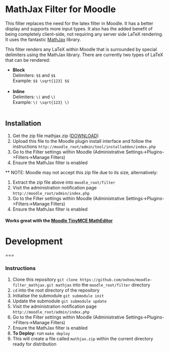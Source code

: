 # MathJax Filter for Moodle

This filter replaces the need for the latex filter in Moodle. It has a better display and supports more input types.
It also has the added benefit of being completely client-side, not requiring any server side LaTeX rendering.
It uses the fantastic [MathJax](http://www.mathjax.org/) library.

This filter renders any LaTeX within Moodle that is surrounded by special delimiters using the MathJax library. 
There are currently two types of LaTeX that can be rendered:
* **Block**<br/>
  Delimiters: `$$` and `$$`<br/>
  Example: `$$ \sqrt{123} $$`<br/><br/>
* **Inline**<br/>
  Delimiters: `\(` and `\)`<br/>
  Example: `\( \sqrt{123} \)`<br/><br/>

## Installation

1. Get the zip file mathjax.zip ([DOWNLOAD](http://dl.bintray.com/raywainman/generic/mathjax.zip?direct))
2. Upload this file to the Moodle plugin install interface and follow the instructions
  `http://moodle_root/admin/tool/installaddon/index.php`
3. Go to the Filter settings within Moodle (Administrative Settings->Plugins->Filters->Manage Filters)
4. Ensure the MathJax filter is enabled

** NOTE: Moodle may not accept this zip file due to its size, alternatively:
1. Extract the zip file above into `moodle_root/filter`
2. Visit the administration notification page `http://moodle_root/admin/index.php`
3. Go to the Filter settings within Moodle (Administrative Settings->Plugins->Filters->Manage Filters)
4. Ensure the MathJax filter is enabled

#### Works great with the [Moodle TinyMCE MathEditor](https://github.com/oohoo/moodle-tinymce_matheditor)

# Development

===

### Instructions

1. Clone this repository `git clone https://github.com/oohoo/moodle-filter_mathjax.git mathjax` into the 
  `moodle_root/filter` directory
2. `cd` into the root directory of the repository
3. Initialise the submodule `git submodule init`
4. Update the submodule `git submodule update`
5. Visit the administration notification page `http://moodle_root/admin/index.php`
6. Go to the Filter settings within Moodle (Administrative Settings->Plugins->Filters->Manage Filters)
7. Ensure the MathJax filter is enabled
8. **To Deploy:** run `make deploy`
9. This will create a file called `mathjax.zip` within the current directory ready for distribution

